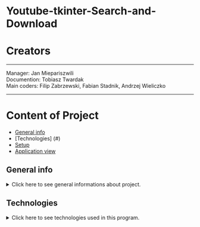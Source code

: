 # Youtube-tkinter-Search-and-Download

# Creators
--------------------------------------------------

Manager: Jan Miepariszwili<br>
Documention: Tobiasz Twardak <br>
Main coders: Filip Zabrzewski, Fabian Stadnik, Andrzej Wieliczko

---------------------------------------------------



# Content of Project
* [General info](#general-info)
* [Technologies] (#)
* [Setup](#setup)
* [Application view](#application-view)




## General info
<details>
<summary>Click here to see general informations about project.</summary>
- The program is designed for searching YouTube videos and downloading them.<br><br>
- It allows users to quickly and easily download any YouTube video.<br><br>
- The main advantage of this program is that it eliminates the need for a YouTube Premium subscription, which is required for direct downloads on YouTube.
</details>


## Technologies
<details>
<summary>Click here to see technologies used in this program.</summary>


## Setup
<details>
<summary>Click here to see how to setup the project. </summary>
<b>1</b>. Type the command python install.py in the console, and all the required libraries will be downloaded automatically. <br><br>
<b>2</b>. Run the GUI2.py file.<br> <br>
<b>3</b>. Enter the name of the video you are interested in into the search field. After clicking on your chosen result, our program will immediately start downloading it in MP4 format.<br> <br>
<b>4</b>. The video will be downloaded to your computer.
</details>


## Application view
<details>
    
<summary>Click here to see the application view.</summary>

![obrazek1projekt](https://github.com/user-attachments/assets/2827340b-8d02-431c-831f-970609c2c7bf)


</details>
